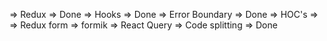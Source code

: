 => Redux => Done
=> Hooks => Done
=> Error Boundary => Done
=> HOC's =>
=> Redux form
=> formik
=> React Query
=> Code splitting => Done
